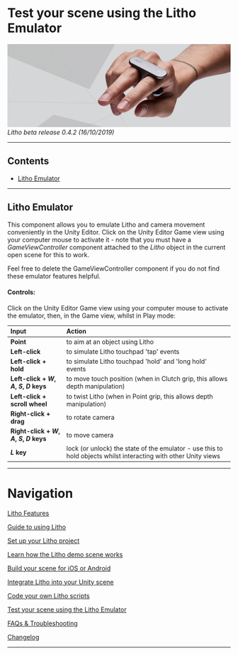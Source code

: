 # Test your scene using the Litho Emulator

[![Banner image](../Images/banner.jpg)](#)
_Litho beta release 0.4.2 (16/10/2019)_

---

## Contents

* [Litho Emulator](#Litho-Emulator)

---

## Litho Emulator

This component allows you to emulate Litho and camera movement conveniently in the Unity Editor. Click on the Unity Editor Game view using your computer mouse to activate it - note that you must have a _GameViewController_ component attached to the _Litho_ object in the current open scene for this to work.

Feel free to delete the GameViewController component if you do not find these emulator features helpful. 

#### Controls:

Click on the Unity Editor Game view using your computer mouse to activate the emulator, then, in the Game view, whilst in Play mode:

|Input  | Action |
| :--- | :--- |
| **Point**| to aim at an object using Litho|
| **Left-click**| to simulate Litho touchpad 'tap' events|
| **Left-click + hold**| to simulate Litho touchpad 'hold' and 'long hold' events|
| **Left-click + _W_, _A_, _S_, _D_ keys**| to move touch position (when in Clutch grip, this allows depth manipulation)|
| **Left-click + scroll wheel**| to twist Litho (when in Point grip, this allows depth manipulation)|
| **Right-click + drag**| to rotate camera|
| **Right-click + _W_, _A_, _S_, _D_ keys**| to move camera|
| **_L_ key**| lock (or unlock) the state of the emulator - use this to hold objects whilst interacting with other Unity views|



---

# Navigation

[Litho Features](README.md)

[Guide to using Litho](../Manual/UsingLitho.md)

[Set up your Litho project](../Manual/ProjectSetup.md)

[Learn how the Litho demo scene works](../Manual/DemoScene.md)

[Build your scene for iOS or Android](../Manual/BuildInstructions.md)

[Integrate Litho into your Unity scene](../Manual/UnityIntegration.md)

[Code your own Litho scripts](../Manual/UnityScripting.md)

[Test your scene using the Litho Emulator](LithoEmulator.md)

[FAQs & Troubleshooting](../Manual/FAQ.md)

[Changelog](../Changelog.md)

---
